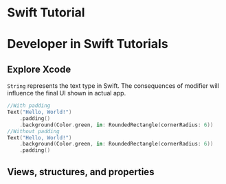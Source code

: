 # Swift Tutorial

# Developer in Swift Tutorials

## Explore Xcode

`String` represents the text type in Swift. The consequences of modifier will influence the final UI shown in actual app.

```Swift
//With padding
Text("Hello, World!")
    .padding()
    .background(Color.green, in: RoundedRectangle(cornerRadius: 6))
//Without padding
Text("Hello, World!")
    .background(Color.green, in: RoundedRectangle(cornerRadius: 6))
    .padding()
```

## Views, structures, and properties


